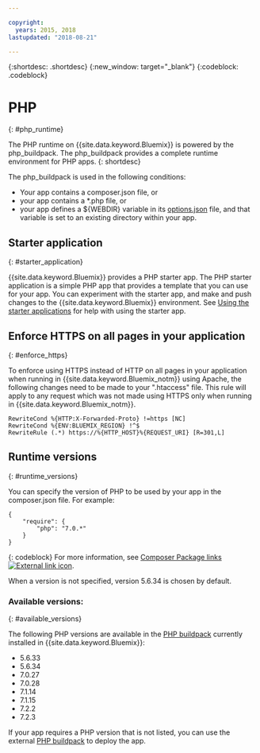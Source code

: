 ```yaml
---

copyright:
  years: 2015, 2018
lastupdated: "2018-08-21"

---
```


{:shortdesc: .shortdesc}
{:new_window: target="_blank"}
{:codeblock: .codeblock}

# PHP
{: #php_runtime}

The PHP runtime on {{site.data.keyword.Bluemix}} is powered by the php_buildpack.
The php_buildpack provides a complete runtime environment for PHP
apps.
{: shortdesc}

The php_buildpack is used in the following conditions:
* Your app contains a composer.json file, or
* your app contains a *.php file, or
* your app defines a ${WEBDIR} variable in its [options.json](https://docs.cloudfoundry.org/buildpacks/php/gsg-php-config.html) file, and that variable is set to an existing directory within your app.

## Starter application
{: #starter_application}

{{site.data.keyword.Bluemix}} provides a PHP starter app.  The PHP starter application is a simple PHP app that provides a template that you can use for your app. You can experiment with the starter app, and make and push changes to the {{site.data.keyword.Bluemix}}
environment.  See [Using the starter applications](../common/starter_app_usage.html) for help with using the starter app.

## Enforce HTTPS on all pages in your application
{: #enforce_https}

To enforce using HTTPS instead of HTTP on all pages in your application when running in {{site.data.keyword.Bluemix_notm}} using Apache, the following changes need to be made to your ".htaccess" file.  This rule will apply to any request which was not made using HTTPS only when running in {{site.data.keyword.Bluemix_notm}}.

```
RewriteCond %{HTTP:X-Forwarded-Proto} !=https [NC]
RewriteCond %{ENV:BLUEMIX_REGION} !^$
RewriteRule (.*) https://%{HTTP_HOST}%{REQUEST_URI} [R=301,L]
```

## Runtime versions
{: #runtime_versions}

You can specify the version of PHP to be used by your app in the composer.json file. For example:

```
{
    "require": {
        "php": "7.0.*"
    }
}
```
{: codeblock}
For more information, see [Composer Package links  ![External link icon](../../icons/launch-glyph.svg "External link icon")](https://getcomposer.org/doc/04-schema.md#package-links).

When a version is not specified, version 5.6.34 is chosen by default.

### Available versions:
{: #available_versions}

The following PHP versions are available in the
[PHP buildpack](https://github.com/cloudfoundry/php-buildpack/releases/tag/v4.3.51)
currently installed in {{site.data.keyword.Bluemix}}:

* 5.6.33
* 5.6.34
* 7.0.27
* 7.0.28
* 7.1.14
* 7.1.15
* 7.2.2
* 7.2.3

If your app requires a PHP version that is not listed,
you can use the external
[PHP buildpack](https://github.com/cloudfoundry/php-buildpack.git) to
deploy the app.
